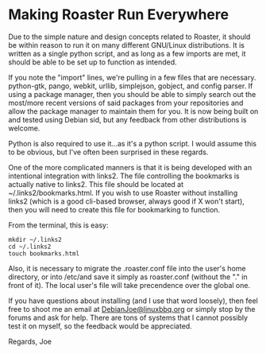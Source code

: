 Making Roaster Run Everywhere
=======

Due to the simple nature and design concepts related to Roaster, it should be within reason to run it on many different GNU/Linux distributions.  It is written as a single python script, and as long as a few imports are met, it should be able to be set up to function as intended.

If you note the "import" lines, we're pulling in a few files that are necessary.  python-gtk, pango, webkit, urllib, simplejson, gobject, and config parser.  If using a package manager, then you should be able to simply search out the most/more recent versions of said packages from your repositories and allow the package manager to maintain them for you.  It is now being built on and tested using Debian sid, but any feedback from other distributions is welcome.

Python is also required to use it...as it's a python script.  I would assume this to be obvious, but I've often been surprised in these regards.

One of the more complicated manners is that it is being developed with an intentional integration with links2.  The file controlling the bookmarks is actually native to links2.  This file should be located at ~/.links2/bookmarks.html.  If you wish to use Roaster without installing links2 (which is a good cli-based browser, always good if X won't start), then you will need to create this file for bookmarking to function.

From the terminal, this is easy:
```
mkdir ~/.links2
cd ~/.links2
touch bookmarks.html
```

Also, it is necessary to migrate the .roaster.conf file into the user's home directory, or into /etc/and save it simply as roaster.conf (without the "." in front of it).  The local user's file will take precendence over the global one.

If you have questions about installing (and I use that word loosely), then feel free to shoot me an email at <DebianJoe@linuxbbq.org> or simply stop by the forums and ask for help.  There are tons of systems that I cannot possibly test it on myself, so the feedback would be appreciated.

Regards,
Joe
